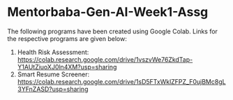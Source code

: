 # Mentorbaba-Gen-AI-Week1-Assg

The following programs have been created using Google Colab. Links for the respective programs are given below:

1. Health Risk Assessment: https://colab.research.google.com/drive/1vszvWe76ZkdTap-Y1AUtZiuoXJ0ln4XM?usp=sharing
2. Smart Resume Screener: https://colab.research.google.com/drive/1sD5FTxWklZFPZ_F0ujBMc8gL3YFnZASD?usp=sharing
